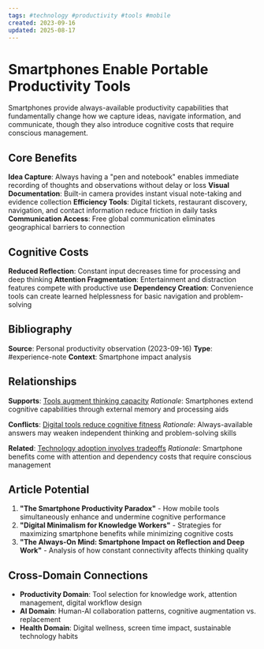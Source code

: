 ```yaml
---
tags: #technology #productivity #tools #mobile
created: 2023-09-16
updated: 2025-08-17
---
```


# Smartphones Enable Portable Productivity Tools

Smartphones provide always-available productivity capabilities that fundamentally change how we capture ideas, navigate information, and communicate, though they also introduce cognitive costs that require conscious management.

## Core Benefits

**Idea Capture**: Always having a "pen and notebook" enables immediate recording of thoughts and observations without delay or loss
**Visual Documentation**: Built-in camera provides instant visual note-taking and evidence collection
**Efficiency Tools**: Digital tickets, restaurant discovery, navigation, and contact information reduce friction in daily tasks
**Communication Access**: Free global communication eliminates geographical barriers to connection

## Cognitive Costs

**Reduced Reflection**: Constant input decreases time for processing and deep thinking
**Attention Fragmentation**: Entertainment and distraction features compete with productive use
**Dependency Creation**: Convenience tools can create learned helplessness for basic navigation and problem-solving

## Bibliography

**Source**: Personal productivity observation (2023-09-16)
**Type**: #experience-note
**Context**: Smartphone impact analysis

## Relationships

**Supports**: [Tools augment thinking capacity](productivity-tools-augment-thinking.md)
*Rationale*: Smartphones extend cognitive capabilities through external memory and processing aids

**Conflicts**: [Digital tools reduce cognitive fitness](ai-tools-cognitive-fitness.md)
*Rationale*: Always-available answers may weaken independent thinking and problem-solving skills

**Related**: [Technology adoption involves tradeoffs](technology-adoption-tradeoffs.md)
*Rationale*: Smartphone benefits come with attention and dependency costs that require conscious management

## Article Potential

1. **"The Smartphone Productivity Paradox"** - How mobile tools simultaneously enhance and undermine cognitive performance
2. **"Digital Minimalism for Knowledge Workers"** - Strategies for maximizing smartphone benefits while minimizing cognitive costs
3. **"The Always-On Mind: Smartphone Impact on Reflection and Deep Work"** - Analysis of how constant connectivity affects thinking quality

## Cross-Domain Connections

- **Productivity Domain**: Tool selection for knowledge work, attention management, digital workflow design
- **AI Domain**: Human-AI collaboration patterns, cognitive augmentation vs. replacement
- **Health Domain**: Digital wellness, screen time impact, sustainable technology habits